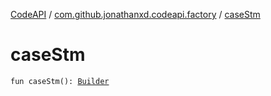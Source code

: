 [CodeAPI](../index.md) / [com.github.jonathanxd.codeapi.factory](index.md) / [caseStm](.)

# caseStm

`fun caseStm(): `[`Builder`](../com.github.jonathanxd.codeapi.base/-case/-builder/index.md)